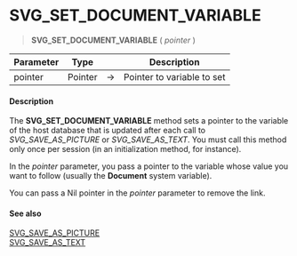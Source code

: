 # SVG_SET_DOCUMENT_VARIABLE

>**SVG_SET_DOCUMENT_VARIABLE** ( *pointer* )

| Parameter | Type |  | Description |
| --- | --- | --- | --- |
| pointer | Pointer | &#8594; | Pointer to variable to set |



#### Description 

The **SVG\_SET\_DOCUMENT\_VARIABLE** method sets a pointer to the variable of the host database that is updated after each call to *SVG\_SAVE\_AS\_PICTURE* or *SVG\_SAVE\_AS\_TEXT*. You must call this method only once per session (in an initialization method, for instance).

In the *pointer* parameter, you pass a pointer to the variable whose value you want to follow (usually the **Document** system variable).

You can pass a Nil pointer in the *pointer* parameter to remove the link.

#### See also 

[SVG\_SAVE\_AS\_PICTURE](SVG_SAVE_AS_PICTURE.md)  
[SVG\_SAVE\_AS\_TEXT](SVG_SAVE_AS_TEXT.md)  